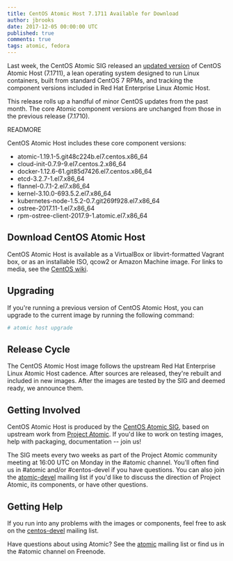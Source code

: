 ```yaml
---
title: CentOS Atomic Host 7.1711 Available for Download
author: jbrooks
date: 2017-12-05 00:00:00 UTC
published: true
comments: true
tags: atomic, fedora
---
```


Last week, the CentOS Atomic SIG released an [updated version](https://wiki.centos.org/SpecialInterestGroup/Atomic/Download) of CentOS Atomic Host (7.1711), a lean operating system designed to run Linux containers, built from standard CentOS 7 RPMs, and tracking the component versions included in Red Hat Enterprise Linux Atomic Host.

This release rolls up a handful of minor CentOS updates from the past month. The core Atomic component versions are unchanged from those in the previous release (7.1710).

READMORE

CentOS Atomic Host includes these core component versions:

* atomic-1.19.1-5.git48c224b.el7.centos.x86_64
* cloud-init-0.7.9-9.el7.centos.2.x86_64
* docker-1.12.6-61.git85d7426.el7.centos.x86_64
* etcd-3.2.7-1.el7.x86_64
* flannel-0.7.1-2.el7.x86_64
* kernel-3.10.0-693.5.2.el7.x86_64
* kubernetes-node-1.5.2-0.7.git269f928.el7.x86_64
* ostree-2017.11-1.el7.x86_64
* rpm-ostree-client-2017.9-1.atomic.el7.x86_64

## Download CentOS Atomic Host

CentOS Atomic Host is available as a VirtualBox or libvirt-formatted Vagrant box, or as an installable ISO, qcow2 or Amazon Machine image. For links to media, see the [CentOS wiki](https://wiki.centos.org/SpecialInterestGroup/Atomic/Download).

## Upgrading

If you're running a previous version of CentOS Atomic Host, you can upgrade to the current image by running the following command:

```bash
# atomic host upgrade
```

## Release Cycle

The CentOS Atomic Host image follows the upstream Red Hat Enterprise Linux Atomic Host cadence. After sources are released, they're rebuilt and included in new images. After the images are tested by the SIG and deemed ready, we announce them.

## Getting Involved

CentOS Atomic Host is produced by the [CentOS Atomic SIG](http://wiki.centos.org/SpecialInterestGroup/Atomic), based on upstream work from  [Project Atomic](http://www.projectatomic.io/). If you'd like to work on testing images, help with packaging, documentation -- join us!

The SIG meets every two weeks as part of the Project Atomic community meeting at 16:00 UTC on Monday in the #atomic channel. You'll often find us in #atomic and/or #centos-devel if you have questions. You can also join the [atomic-devel](https://lists.projectatomic.io/mailman/listinfo/atomic-devel) mailing list if you'd like to discuss the direction of Project Atomic, its components, or have other questions.

## Getting Help

If you run into any problems with the images or components, feel free to ask on the [centos-devel](http://lists.centos.org/mailman/listinfo/centos-devel) mailing list.

Have questions about using Atomic? See the [atomic](https://lists.projectatomic.io/mailman/listinfo/atomic) mailing list or find us in the #atomic channel on Freenode.
